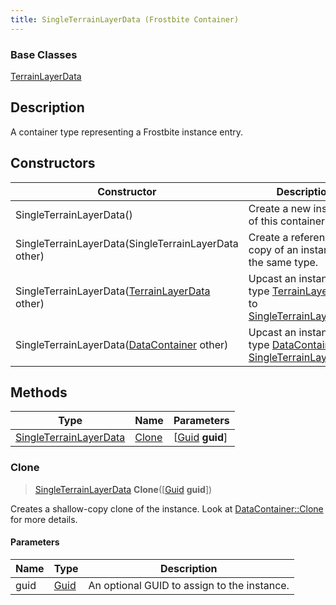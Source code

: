 ```yaml
---
title: SingleTerrainLayerData (Frostbite Container)
---
```

### Base Classes

[TerrainLayerData](TerrainLayerData)

## Description

A container type representing a Frostbite instance entry.

## Constructors

| Constructor                                                                       | Description                                                                                                                         |
| --------------------------------------------------------------------------------- | ----------------------------------------------------------------------------------------------------------------------------------- |
| SingleTerrainLayerData()                                                          | Create a new instance of this container type.                                                                                       |
| SingleTerrainLayerData(SingleTerrainLayerData other)                              | Create a reference copy of an instance of the same type.                                                                            |
| SingleTerrainLayerData([TerrainLayerData](TerrainLayerData) other)                | Upcast an instance of type [TerrainLayerData](TerrainLayerData) to [SingleTerrainLayerData](SingleTerrainLayerData).                |
| SingleTerrainLayerData([DataContainer](/vext/ref/cls/shr/datacontainer) other) | Upcast an instance of type [DataContainer](/vext/ref/cls/shr/datacontainer) to [SingleTerrainLayerData](SingleTerrainLayerData). |

## Methods

| Type                                             | Name            | Parameters                                     |
| ------------------------------------------------ | --------------- | ---------------------------------------------- |
| [SingleTerrainLayerData](SingleTerrainLayerData) | [Clone](#clone) | \[[Guid](/vext/ref/cls/shr/guid) **guid**\] |

### Clone

> [SingleTerrainLayerData](SingleTerrainLayerData) **Clone**(\[[Guid](/vext/ref/cls/shr/guid) **guid**\])

Creates a shallow-copy clone of the instance. Look at [DataContainer::Clone](/vext/ref/cls/shr/datacontainer#clone) for more details.

#### Parameters

| Name | Type         | Description                                 |
| ---- | ------------ | ------------------------------------------- |
| guid | [Guid](Guid) | An optional GUID to assign to the instance. |
